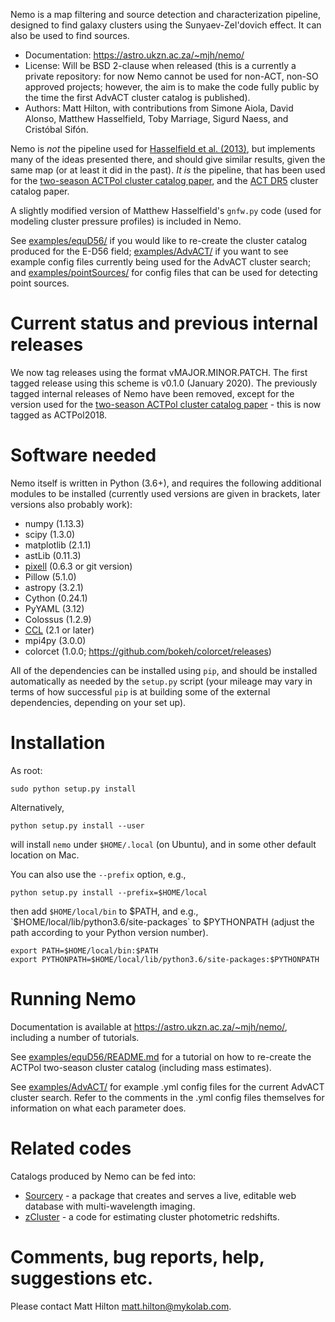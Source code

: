 Nemo is a map filtering and source detection and characterization pipeline, designed to find
galaxy clusters using the Sunyaev-Zel'dovich effect. It can also be used to find sources. 

* Documentation: <https://astro.ukzn.ac.za/~mjh/nemo/>
* License: Will be BSD 2-clause when released (this is a currently a private repository: for 
now Nemo cannot be used for non-ACT, non-SO approved projects; however, the aim is to make the 
code fully public by the time the first AdvACT cluster catalog is published).
* Authors: Matt Hilton, with contributions from Simone Aiola, David Alonso, Matthew Hasselfield, 
Toby Marriage, Sigurd Naess, and Cristóbal Sifón.

Nemo is *not* the pipeline used for [Hasselfield et al. (2013)](http://adsabs.harvard.edu/abs/2013JCAP...07..008H), 
but implements many of the ideas presented there, and should give similar results, given 
the same map (or at least it did in the past). *It is* the pipeline, that has been used for the
[two-season ACTPol cluster catalog paper](http://adsabs.harvard.edu/abs/2017arXiv170905600H),
and the [ACT DR5](https://ui.adsabs.harvard.edu/abs/2020arXiv200911043H/abstract) cluster catalog paper.

A slightly modified version of Matthew Hasselfield's `gnfw.py` code (used for modeling cluster
pressure profiles) is included in Nemo.

See [examples/equD56/](examples/equD56/) if you would like to re-create the 
cluster catalog produced for the E-D56 field; [examples/AdvACT/](examples/AdvACT/) if you want to
see example config files currently being used for the AdvACT cluster search; and 
[examples/pointSources/](examples/pointSources) for config files that can be used for detecting
point sources.

# Current status and previous internal releases

We now tag releases using the format vMAJOR.MINOR.PATCH. The first tagged release using this 
scheme is v0.1.0 (January 2020). The previously tagged internal releases of Nemo have been 
removed, except for the version used for the 
[two-season ACTPol cluster catalog paper](http://adsabs.harvard.edu/abs/2017arXiv170905600H) - this is now tagged as ACTPol2018.

# Software needed

Nemo itself is written in Python (3.6+), and requires the following additional modules to be installed 
(currently used versions are given in brackets, later versions also probably work):

* numpy (1.13.3)
* scipy (1.3.0)
* matplotlib (2.1.1)
* astLib (0.11.3)
* [pixell](https://github.com/simonsobs/pixell/) (0.6.3 or git version)
* Pillow (5.1.0)
* astropy (3.2.1)
* Cython (0.24.1)
* PyYAML (3.12)
* Colossus (1.2.9)
* [CCL](https://github.com/LSSTDESC/CCL) (2.1 or later)
* mpi4py (3.0.0)
* colorcet (1.0.0; https://github.com/bokeh/colorcet/releases)

All of the dependencies can be installed using `pip`, and should be installed automatically as needed
by the `setup.py` script (your mileage may vary in terms of how successful `pip` is at building
some of the external dependencies, depending on your set up).

# Installation

As root:
    
```
sudo python setup.py install
```

Alternatively, 

```
python setup.py install --user
```

will install `nemo` under `$HOME/.local` (on Ubuntu), and in some other default location on Mac.

You can also use the `--prefix` option, e.g.,
    
```
python setup.py install --prefix=$HOME/local
```

then add `$HOME/local/bin` to $PATH, and e.g., `$HOME/local/lib/python3.6/site-packages` to 
$PYTHONPATH (adjust the path according to your Python version number).

```
export PATH=$HOME/local/bin:$PATH    
export PYTHONPATH=$HOME/local/lib/python3.6/site-packages:$PYTHONPATH
```


# Running Nemo

Documentation is available at <https://astro.ukzn.ac.za/~mjh/nemo/>, including a number of
tutorials.

See [examples/equD56/README.md](examples/equD56/README.md) for a tutorial on how to re-create 
the ACTPol two-season cluster catalog (including mass estimates). 

See [examples/AdvACT/](examples/AdvACT/) for example .yml config files for the current AdvACT
cluster search. Refer to the comments in the .yml config files themselves for information on what
each parameter does.

# Related codes

Catalogs produced by Nemo can be fed into:

* [Sourcery](https://github.com/mattyowl/sourcery) - a package that creates and serves a live,
  editable web database with multi-wavelength imaging.
* [zCluster](https://github.com/ACTCollaboration/zCluster) - a code for estimating cluster
  photometric redshifts.

# Comments, bug reports, help, suggestions etc.

Please contact Matt Hilton <matt.hilton@mykolab.com>.

